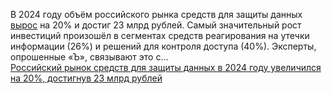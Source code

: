 <!--2025-02-19 12:39:43-->
<div class="yb">
  <div class="rss smaller1 habr"><p>В 2024 году объём российского рынка средств для защиты данных <a href="https://www.kommersant.ru/doc/7515668" rel="noopener noreferrer nofollow">вырос</a> на 20% и достиг 23 млрд рублей. Самый значительный рост инвестиций произошёл в сегментах средств реагирования на утечки информации (26%) и решений для контроля доступа (40%). Эксперты, опрошенные «Ъ», связывают это с... <br><a class="light" href="https://habr.com/ru/news/883958/?utm_source=habrahabr&utm_medium=rss&utm_campaign=883958">Российский рынок средств для защиты данных в 2024 году увеличился на 20%, достигнув 23 млрд рублей</a></div>
</div>

